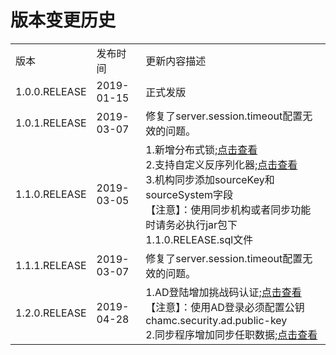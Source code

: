 # 版本变更历史

<table>
   <tr>
      <td>版本</td>
      <td>发布时间</td>
      <td>更新内容描述</td>
   </tr>
   <tr>
      <td>1.0.0.RELEASE</td>
      <td>2019-01-15</td>
      <td>正式发版</td>
   </tr>
   <tr>
      <td>1.0.1.RELEASE</td>
      <td>2019-03-07</td>
      <td>修复了server.session.timeout配置无效的问题。</td>
   </tr>
   <tr>
      <td>1.1.0.RELEASE</td>
      <td>2019-03-05</td>
      <td>
         1.新增分布式锁;<a href = './1.1.0.RELEASE/lock-distributed-1.1.0.RELEASE.md'>点击查看</a><br />
         2.支持自定义反序列化器;<a href = './1.1.0.RELEASE/base-controller-1.1.0.RELEASE.md'>点击查看</a><br />
         3.机构同步添加sourceKey和sourceSystem字段<br />
         【注意】：使用同步机构或者同步功能时请务必执行jar包下1.1.0.RELEASE.sql文件
      </td>
   </tr>
   <tr>
      <td>1.1.1.RELEASE</td>
      <td>2019-03-07</td>
      <td>修复了server.session.timeout配置无效的问题。</td>
   </tr>
   <tr>
      <td>1.2.0.RELEASE</td>
      <td>2019-04-28</td>
      <td>1.AD登陆增加挑战码认证;<a href = './1.2.0.RELEASE/security-ad-1.2.0.RELEASE.md'>点击查看</a><br />
		  【注意】：使用AD登录必须配置公钥chamc.security.ad.public-key<br />
          2.同步程序增加同步任职数据;<a href = './1.2.0.RELEASE/security-userorg-1.2.0.RELEASE.md'>点击查看</a><br />
      </td>
   </tr>
</table>
